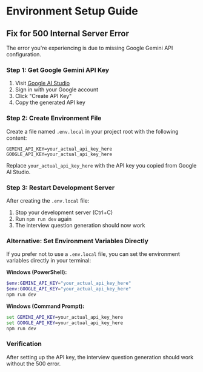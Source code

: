 # Environment Setup Guide

## Fix for 500 Internal Server Error

The error you're experiencing is due to missing Google Gemini API configuration.

### Step 1: Get Google Gemini API Key

1. Visit [Google AI Studio](https://aistudio.google.com/app/apikey)
2. Sign in with your Google account
3. Click "Create API Key"
4. Copy the generated API key

### Step 2: Create Environment File

Create a file named `.env.local` in your project root with the following content:

```
GEMINI_API_KEY=your_actual_api_key_here
GOOGLE_API_KEY=your_actual_api_key_here
```

Replace `your_actual_api_key_here` with the API key you copied from Google AI Studio.

### Step 3: Restart Development Server

After creating the `.env.local` file:

1. Stop your development server (Ctrl+C)
2. Run `npm run dev` again
3. The interview question generation should now work

### Alternative: Set Environment Variables Directly

If you prefer not to use a `.env.local` file, you can set the environment variables directly in your terminal:

**Windows (PowerShell):**
```powershell
$env:GEMINI_API_KEY="your_actual_api_key_here"
$env:GOOGLE_API_KEY="your_actual_api_key_here"
npm run dev
```

**Windows (Command Prompt):**
```cmd
set GEMINI_API_KEY=your_actual_api_key_here
set GOOGLE_API_KEY=your_actual_api_key_here
npm run dev
```

### Verification

After setting up the API key, the interview question generation should work without the 500 error.
